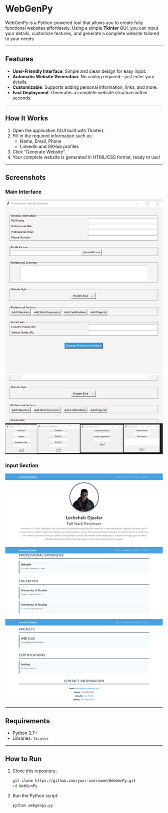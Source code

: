 # WebGenPy

WebGenPy is a Python-powered tool that allows you to create fully functional websites effortlessly. Using a simple **Tkinter** GUI, you can input your details, customize features, and generate a complete website tailored to your needs.

---

## Features

- **User-Friendly Interface**: Simple and clean design for easy input.  
- **Automatic Website Generation**: No coding required—just enter your details.  
- **Customizable**: Supports adding personal information, links, and more.  
- **Fast Deployment**: Generates a complete website structure within seconds.

---

## How It Works

1. Open the application (GUI built with Tkinter).
2. Fill in the required information such as:
   - Name, Email, Phone
   - LinkedIn and GitHub profiles
3. Click "Generate Website".
4. Your complete website is generated in HTML/CSS format, ready to use!

---

## Screenshots

### Main Interface
![Main Interface](images/1.png)
![Main Interface](images/2.png)
![Main Interface](images/3.png)
### Input Section
![Input Section](images/4.png)
![Input Section](images/5.png)
![Input Section](images/6.png)

---

## Requirements

- Python 3.7+
- Libraries: `tkinter`

---

## How to Run

1. Clone this repository:
   ```bash
   git clone https://github.com/your-username/WebGenPy.git
   cd WebGenPy
2. Run the Python script:
   ```bash
   python webgenpy.py

